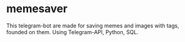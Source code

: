 # memesaver
This telegram-bot are made for saving memes and images with tags, founded on them. Using Telegram-API, Python, SQL.
